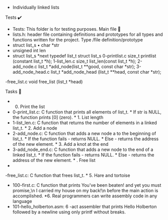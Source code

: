 - Individually linked lists 
 
 Tests ✔️ 
 * Tests: This folder is for testing purposes. 
 Main file 📁 
 * lists.h: header file containing definitions and prototypes for all types and functions written for the project. Type /file definition/prototype 
 * struct list_s • char *str 
 * unsigned int len 
 * struct list_s *next 
 typedef list_t struct list_s 
 0-printlist.c size_t printlist (constant list_t *h); 
 1-list_len.c size_t list_len(const list_t *h); 
 2-add_node.c list_t *add_node(list_t **good, const char *str); 
 3-add_node_head.c list_t *add_node_head (list_t **head, const char *str); 
 
-free_list.c void free_list (list_t *head) 
 
 Tasks 📃 
 * 0. Print the list 
 * 0-print_list.c: C function that prints all  elements of list_t. * If str is NULL, the function prints [0] (zero). * 1. List length 
 * 1-list_len.c: C function that returns the number of elements in a linked list_t. * 2. Add a node 
 * 2-add_node.c: C function that adds a new node a to the beginning  of list_t. * If the function fails - returns NULL.  * Else - returns the address of the new element.  * 3. Add a knot at the end 
 * 3-add_node_end.c: C function that adds a new node to the end of a linked list_t. * If the function fails - returns NULL.  * Else - returns the address of the new element.  * 
. Free list 
 * 
-free_list.c: C function that frees list_t. * 5.  Hare and tortoise 
 * 100-first.c: C function that prints You've been beaten! and yet you must promise,\n I carried my house on my back!\n before the main action is accomplished. *6. Real programmers can write assembly code in any language 
 * 101-hello_holberton.asm: 6
-act assembler that prints Hello Holberton followed by a newline using only  printf without breaks.
